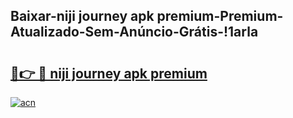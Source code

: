 
## Baixar-niji journey apk premium-Premium-Atualizado-Sem-Anúncio-Grátis-!1arla

# <h2><a href="https://andorid.site?title=niji_journey_apk_premium&ref=27">🔗👉 🔴 niji journey apk premium</a></h2>

[![acn](https://github.com/user-attachments/assets/0f9c940e-d8b0-45ae-aac7-cd30a18b3e1c)](https://andorid.site?title=niji_journey_apk_premium&ref=27)

